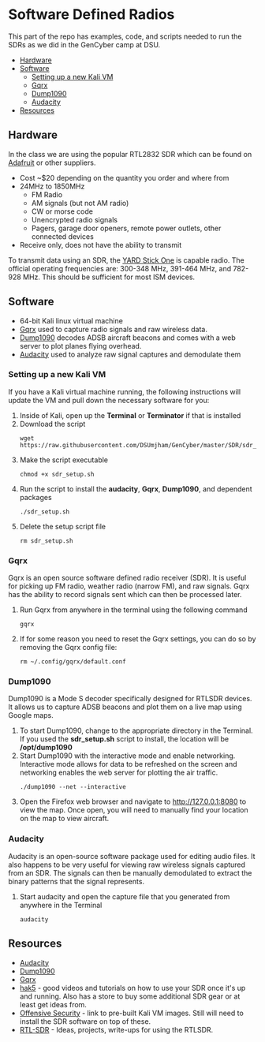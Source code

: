 
# Software Defined Radios
This part of the repo has examples, code, and scripts needed to run the SDRs as we did in the GenCyber camp at DSU.

* [Hardware](#Hardware)
* [Software](#Software)
	* [Setting up a new Kali VM](#setting-up-a-new-kali-VM)
	* [Gqrx](#gqrx)
	* [Dump1090](#dump1090)
	* [Audacity](#audacity)
* [Resources](#resources)

## Hardware
In the class we are using the popular RTL2832 SDR which can be found on [Adafruit](https://www.adafruit.com/product/1497) or other suppliers.

* Cost ~$20 depending on the quantity you order and where from
* 24MHz to 1850MHz 
	*  FM Radio
	* AM signals (but not AM radio)
	* CW or morse code
	* Unencrypted radio signals
	* Pagers, garage door openers, remote power outlets, other connected devices
* Receive only, does not have the ability to transmit

To transmit data using an SDR, the [YARD Stick One](https://greatscottgadgets.com/yardstickone/) is capable radio.  The official operating frequencies are: 300-348 MHz, 391-464 MHz, and 782-928 MHz.  This should be sufficient for most ISM devices.

## Software
* 64-bit Kali linux virtual machine
* [Gqrx](http://gqrx.dk) used to capture radio signals and raw wireless data.
* [Dump1090](https://github.com/antirez/dump1090) decodes ADSB aircraft beacons and comes with a web server to plot planes flying overhead.
* [Audacity](https://github.com/audacity/audacity) used to analyze raw signal captures and demodulate them

### Setting up a new Kali VM
If you have a Kali virtual machine running, the following instructions will update the VM and pull down the necessary software for you:

 1.  Inside of Kali, open up the **Terminal** or **Terminator** if that is installed
 2. Download the script
	```console
	wget https://raw.githubusercontent.com/DSUmjham/GenCyber/master/SDR/sdr_setup.sh
	```
 3. Make the script executable
	```console
	chmod +x sdr_setup.sh 
	```
 4. Run the script to install the **audacity**, **Gqrx**, **Dump1090**, and dependent packages	
	```console
	./sdr_setup.sh 
	```
 5. Delete the setup script file
	```console
	rm sdr_setup.sh 
	```
### Gqrx
Gqrx is an open source software defined radio receiver (SDR).  It is useful for picking up FM radio, weather radio (narrow FM), and raw signals.  Gqrx has the ability to record signals sent which can then be processed later.

 1. Run Gqrx from anywhere in the terminal using the following command
	 ```console
	 gqrx
	 ```

2. If for some reason you need to reset the Gqrx settings, you can do so by removing the Gqrx config file:
	```console
	rm ~/.config/gqrx/default.conf
	```
### Dump1090
Dump1090 is a Mode S decoder specifically designed for RTLSDR devices.  It allows us to capture ADSB beacons and plot them on a live map using Google maps.

1. To start Dump1090, change to the appropriate directory in the Terminal. If you used the **sdr_setup.sh** script to install, the location will be **/opt/dump1090**
2. Start Dump1090 with the interactive mode and enable networking.  Interactive mode allows for data to be refreshed on the screen and networking enables the web server for plotting the air traffic.
	```console
	./dump1090 --net --interactive
	```
3. Open the Firefox web browser and navigate to http://127.0.0.1:8080 to view the map.  Once open, you will need to manually find your location on the map to view aircraft.

### Audacity
Audacity is an open-source software package used for editing audio files.  It also happens to be very useful for viewing raw wireless signals captured from an SDR.  The signals can then be manually demodulated to extract the binary patterns that the signal represents.

1. Start audacity and open the capture file that you generated from anywhere in the Terminal
	```console
	audacity
	```

## Resources
* [Audacity](https://github.com/audacity/audacity)
* [Dump1090](https://github.com/antirez/dump1090)
* [Gqrx](http://gqrx.dk)
* [hak5](https://www.rtl-sdr.com/tag/hak5/) - good videos and tutorials on how to use your SDR once it's up and running.  Also has a store to buy some additional SDR gear or at least get ideas from.
* [Offensive Security](https://www.offensive-security.com/kali-linux-vm-vmware-virtualbox-image-download/) - link to pre-built Kali VM images.  Still will need to install the SDR software on top of these.
* [RTL-SDR](https://www.rtl-sdr.com) - Ideas, projects, write-ups for using the RTLSDR.
